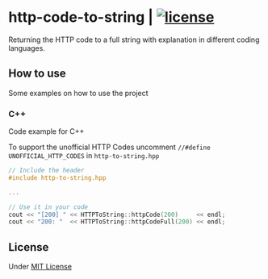 # http-code-to-string | [![license](https://img.shields.io/github/license/mashape/apistatus.svg)]()
Returning the HTTP code to a full string with explanation in different coding languages.

## How to use
Some examples on how to use the project

### C++
Code example for C++

To support the unofficial HTTP Codes uncomment `//#define UNOFFICIAL_HTTP_CODES` in `http-to-string.hpp`

```CPP
// Include the header
#include http-to-string.hpp

...

// Use it in your code
cout << "[200] " << HTTPToString::httpCode(200)     << endl;
cout << "200: "  << HTTPToString::httpCodeFull(200) << endl;
```

## License

Under [MIT License](http://opensource.org/licenses/mit-license.php)
